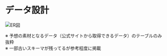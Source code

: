 # データ設計

![ER図](https://user-images.githubusercontent.com/56298669/125150627-35d0c200-e17c-11eb-84f5-8bf604add30a.png)

※ 予想の素材となるデータ（公式サイトから取得できるデータ）のテーブルのみ抜粋  
※ 一部古いスキーマが残ってるが参考程度に掲載
